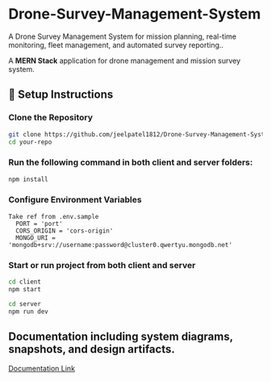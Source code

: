 # Drone-Survey-Management-System 
A Drone Survey Management System for mission planning, real-time monitoring, fleet management, and automated survey reporting..

A **MERN Stack** application for drone management and mission survey system.

## 🚀 Setup Instructions

### Clone the Repository  
```bash
git clone https://github.com/jeelpatel1812/Drone-Survey-Management-System.git
cd your-repo
```

### Run the following command in both client and server folders:

```bash
npm install
```
### Configure Environment Variables
```
Take ref from .env.sample
  PORT = 'port'
  CORS_ORIGIN = 'cors-origin'
  MONGO_URI = 'mongodb+srv://username:password@cluster0.qwertyu.mongodb.net'
```

### Start or run project from both client and server
```bash
cd client
npm start

cd server
npm run dev
```

## Documentation including system diagrams, snapshots, and design artifacts.
[Documentation Link](https://docs.google.com/document/d/1BbkgLZSUoUcHpkCR9JJzwH-i3EB8IieVDGkICUsR20k/edit?usp=sharing)

